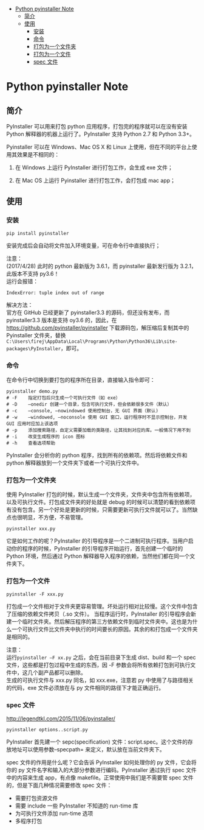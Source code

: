 - [Python pyinstaller Note](#python-pyinstaller-note)
  - [简介](#%E7%AE%80%E4%BB%8B)
  - [使用](#%E4%BD%BF%E7%94%A8)
    - [安装](#%E5%AE%89%E8%A3%85)
    - [命令](#%E5%91%BD%E4%BB%A4)
    - [打包为一个文件夹](#%E6%89%93%E5%8C%85%E4%B8%BA%E4%B8%80%E4%B8%AA%E6%96%87%E4%BB%B6%E5%A4%B9)
    - [打包为一个文件](#%E6%89%93%E5%8C%85%E4%B8%BA%E4%B8%80%E4%B8%AA%E6%96%87%E4%BB%B6)
    - [spec 文件](#spec-%E6%96%87%E4%BB%B6)

# Python pyinstaller Note

## 简介

PyInstaller 可以用来打包 python 应用程序，打包完的程序就可以在没有安装 Python 解释器的机器上运行了。PyInstaller 支持 Python 2.7 和 Python 3.3+。

Pyinstaller 可以在 Windows、Mac OS X 和 Linux 上使用，但在不同的平台上使用其效果是不相同的：

1)	在 Windows 上运行 PyInstaller 进行打包工作，会生成 exe 文件；

2)	在 Mac OS 上运行 Pyinstaller 进行打包工作，会打包成 mac app；

## 使用
### 安装
```
pip install pyinstaller
```

安装完成后会自动将文件加入环境变量，可在命令行中直接执行；

注意：     
(2017/4/28) 此时的 python 最新版为 3.6.1，而 pyinstaller 最新发行版为 3.2.1，此版本不支持 py3.6！     
运行会报错：
```
IndexError: tuple index out of range
```
解决方法：     
官方在 GitHub 已经更新了 pyinstaller3.3 的源码，但还没有发布，而 pyinstaller3.3 版本是支持 oy3.6 的，因此，在 https://github.com/pyinstaller/pyinstaller 下载源码包，解压缩后复制其中的 Pyinstaller 文件夹，替换`C:\Users\firej\AppData\Local\Programs\Python\Python36\Lib\site-packages\PyInstaller`，即可。

### 命令
在命令行中切换到要打包的程序所在目录，直接输入指令即可：
```
pyinstaller demo.py
# -F	指定打包后只生成一个可执行文件（如 exe）
# -D	–onedir 创建一个目录，包含可执行文件，但会依赖很多文件（默认）
# -c	–console, –nowindowed 使用控制台，无 GUI 界面（默认)
# -w	–windowed, –noconsole 使用 GUI 窗口，运行程序时不显示控制台，开发 GUI 应用时应加上该选项
# -p	添加搜索路径，自定义需要加载的类路径，让其找到对应的库。一般情况下用不到
# -i	改变生成程序的 icon 图标
# -h 	查看选项帮助
```

PyInstaller 会分析你的 python 程序，找到所有的依赖项。然后将依赖文件和 python 解释器放到一个文件夹下或者一个可执行文件中。

### 打包为一个文件夹

使用 PyInstaller 打包的时候，默认生成一个文件夹，文件夹中包含所有依赖项，以及可执行文件。打包成文件夹的好处就是 debug 的时候可以清楚的看到依赖项有没有包含。另一个好处是更新的时候，只需要更新可执行文件就可以了。当然缺点也很明显，不方便，不易管理。
```
pyinstaller xxx.py
```

它是如何工作的呢？PyInstaller 的引导程序是一个二进制可执行程序。当用户启动你的程序的时候，PyInstaller 的引导程序开始运行，首先创建一个临时的 Python 环境，然后通过 Python 解释器导入程序的依赖，当然他们都在同一个文件夹下。

### 打包为一个文件
```
pyinstaller -F xxx.py
```
打包成一个文件相对于文件夹更容易管理。坏处运行相对比较慢。这个文件中包含了压缩的依赖文件拷贝（.so 文件）。
当程序运行时，PyInstaller 的引导程序会新建一个临时文件夹。然后解压程序的第三方依赖文件到临时文件夹中。这也是为什么一个可执行文件比文件夹中执行的时间要长的原因。其余的和打包成一个文件夹是相同的。

注意：     
运行`pyinstaller –F xx.py` 之后，会在当前目录下生成 dist、build 和一个 spec 文件，这些都是打包过程中生成的东西，因 -F 参数会将所有依赖打包到可执行文件中，这几个副产品都可以删除。     
生成的可执行文件与 xxx.py 同名，如 xxx.exe，注意若 py 中使用了与路径相关的代码，exe 文件必须放在与 py 文件相同的路径下才能正确运行。

### spec 文件
http://legendtkl.com/2015/11/06/pyinstaller/ 

```
pyinstaller options..script.py
```
PyInstaller 首先建一个 sepc(specification) 文件：script.spec。这个文件的存放地址可以使用参数–specpath= 来定义，默认放在当前文件夹下。

spec 文件的作用是什么呢？它会告诉 PyInstaller 如何处理你的 py 文件，它会将你的 py 文件名字和输入的大部分参数进行编码。PyInstaller 通过执行 spec 文件中的内容来生成 app，有点像 makefile。正常使用中我们是不需要管 spec 文件的，但是下面几种情况需要修改 spec 文件：
- 需要打包资源文件
- 需要 include 一些 PyInstaller 不知道的 run-time 库
- 为可执行文件添加 run-time 选项
- 多程序打包
